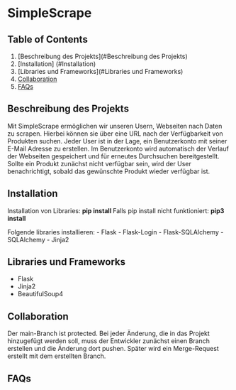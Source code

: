 # SimpleScrape

## Table of Contents
1. [Beschreibung des Projekts](#Beschreibung des Projekts)
2. [Installation] (#Installation)
3. [Libraries und Frameworks](#Libraries und Frameworks)
4. [Collaboration](#collaboration)
5. [FAQs](#faqs)

## Beschreibung des Projekts
Mit SimpleScrape ermöglichen wir unseren Usern, Webseiten nach Daten zu scrapen. Hierbei können sie über eine URL nach der Verfügbarkeit von Produkten suchen. Jeder User ist in der Lage, ein Benutzerkonto mit seiner E-Mail Adresse zu erstellen. Im Benutzerkonto wird automatisch der Verlauf der Webseiten gespeichert und für erneutes Durchsuchen bereitgestellt. Sollte ein Produkt zunächst nicht verfügbar sein, wird der User benachrichtigt, sobald das gewünschte Produkt wieder verfügbar ist.

## Installation
Installation von Libraries:
    **pip install <Library Name>**
Falls pip install nicht funktioniert:
    **pip3 install <Library Name>**

Folgende libraries installieren:
    - Flask
    - Flask-Login
    - Flask-SQLAlchemy
    - SQLAlchemy
    - Jinja2


## Libraries und Frameworks
- Flask
- Jinja2
- BeautifulSoup4

## Collaboration
Der main-Branch ist protected. Bei jeder Änderung, die in das Projekt hinzugefügt werden soll, muss der Entwickler zunächst einen Branch erstellen und die Änderung dort pushen. Später wird ein Merge-Request erstellt mit dem erstellten Branch.

## FAQs





